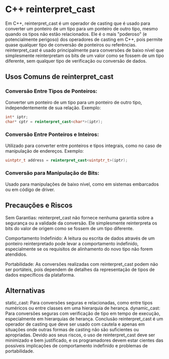 # C++ reinterpret_cast

Em C++, reinterpret_cast é um operador de casting que é usado para converter um ponteiro de um tipo para um ponteiro de outro tipo, mesmo quando os tipos não estão relacionados. Ele é o mais "poderoso" (e potencialmente perigoso) dos operadores de casting em C++, pois permite quase qualquer tipo de conversão de ponteiros ou referências. reinterpret_cast é usado principalmente para conversões de baixo nível que simplesmente reinterpretam os bits de um valor como se fossem de um tipo diferente, sem qualquer tipo de verificação ou conversão de dados.

## Usos Comuns de reinterpret_cast

### Conversão Entre Tipos de Ponteiros:
Converter um ponteiro de um tipo para um ponteiro de outro tipo, independentemente de sua relação.
Exemplo:

```cpp
int* iptr;
char* cptr = reinterpret_cast<char*>(iptr);
```

### Conversão Entre Ponteiros e Inteiros:
Utilizado para converter entre ponteiros e tipos integrais, como no caso de manipulação de endereços.
Exemplo:

```cpp
uintptr_t address = reinterpret_cast<uintptr_t>(iptr);
```

### Conversão para Manipulação de Bits:
Usado para manipulações de baixo nível, como em sistemas embarcados ou em código de driver.

## Precauções e Riscos

Sem Garantias: reinterpret_cast não fornece nenhuma garantia sobre a segurança ou a validade da conversão. Ele simplesmente reinterpreta os bits do valor de origem como se fossem de um tipo diferente.

Comportamento Indefinido: A leitura ou escrita de dados através de um ponteiro reinterpretado pode levar a comportamento indefinido, especialmente se os requisitos de alinhamento do novo tipo não forem atendidos.

Portabilidade: As conversões realizadas com reinterpret_cast podem não ser portáteis, pois dependem de detalhes da representação de tipos de dados específicos da plataforma.

## Alternativas

static_cast: Para conversões seguras e relacionadas, como entre tipos numéricos ou entre classes em uma hierarquia de herança.
dynamic_cast: Para conversões seguras com verificação de tipo em tempo de execução, especialmente em hierarquias de herança.
Conclusão
reinterpret_cast é um operador de casting que deve ser usado com cautela e apenas em situações onde outras formas de casting não são suficientes ou apropriadas. Devido aos seus riscos, o uso de reinterpret_cast deve ser minimizado e bem justificado, e os programadores devem estar cientes das possíveis implicações de comportamento indefinido e problemas de portabilidade.
